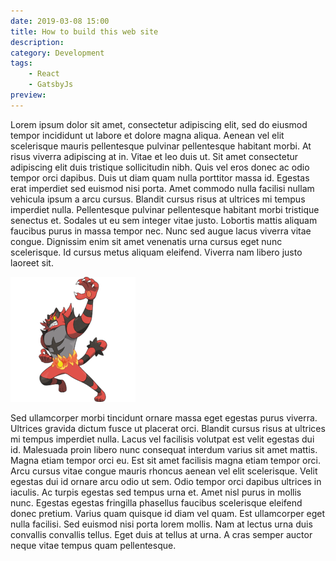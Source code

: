 ```yaml
---
date: 2019-03-08 15:00
title: How to build this web site
description: 
category: Development
tags:
    - React
    - GatsbyJs
preview: 
---
```

Lorem ipsum dolor sit amet, consectetur adipiscing elit, sed do eiusmod tempor incididunt ut labore et dolore magna aliqua. Aenean vel elit scelerisque mauris pellentesque pulvinar pellentesque habitant morbi. At risus viverra adipiscing at in. Vitae et leo duis ut. Sit amet consectetur adipiscing elit duis tristique sollicitudin nibh. Quis vel eros donec ac odio tempor orci dapibus. Duis ut diam quam nulla porttitor massa id. Egestas erat imperdiet sed euismod nisi porta. Amet commodo nulla facilisi nullam vehicula ipsum a arcu cursus. Blandit cursus risus at ultrices mi tempus imperdiet nulla. Pellentesque pulvinar pellentesque habitant morbi tristique senectus et. Sodales ut eu sem integer vitae justo. Lobortis mattis aliquam faucibus purus in massa tempor nec. Nunc sed augue lacus viverra vitae congue. Dignissim enim sit amet venenatis urna cursus eget nunc scelerisque. Id cursus metus aliquam eleifend. Viverra nam libero justo laoreet sit.

![](./test.png)

Sed ullamcorper morbi tincidunt ornare massa eget egestas purus viverra. Ultrices gravida dictum fusce ut placerat orci. Blandit cursus risus at ultrices mi tempus imperdiet nulla. Lacus vel facilisis volutpat est velit egestas dui id. Malesuada proin libero nunc consequat interdum varius sit amet mattis. Magna etiam tempor orci eu. Est sit amet facilisis magna etiam tempor orci. Arcu cursus vitae congue mauris rhoncus aenean vel elit scelerisque. Velit egestas dui id ornare arcu odio ut sem. Odio tempor orci dapibus ultrices in iaculis. Ac turpis egestas sed tempus urna et. Amet nisl purus in mollis nunc. Egestas egestas fringilla phasellus faucibus scelerisque eleifend donec pretium. Varius quam quisque id diam vel quam. Est ullamcorper eget nulla facilisi. Sed euismod nisi porta lorem mollis. Nam at lectus urna duis convallis convallis tellus. Eget duis at tellus at urna. A cras semper auctor neque vitae tempus quam pellentesque.

